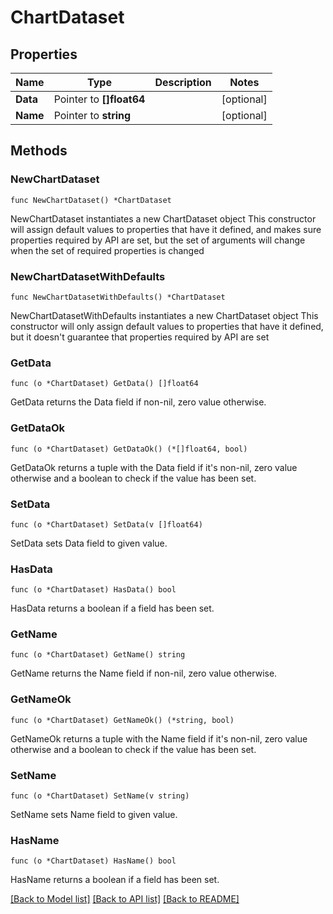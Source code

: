# ChartDataset

## Properties

Name | Type | Description | Notes
------------ | ------------- | ------------- | -------------
**Data** | Pointer to **[]float64** |  | [optional] 
**Name** | Pointer to **string** |  | [optional] 

## Methods

### NewChartDataset

`func NewChartDataset() *ChartDataset`

NewChartDataset instantiates a new ChartDataset object
This constructor will assign default values to properties that have it defined,
and makes sure properties required by API are set, but the set of arguments
will change when the set of required properties is changed

### NewChartDatasetWithDefaults

`func NewChartDatasetWithDefaults() *ChartDataset`

NewChartDatasetWithDefaults instantiates a new ChartDataset object
This constructor will only assign default values to properties that have it defined,
but it doesn't guarantee that properties required by API are set

### GetData

`func (o *ChartDataset) GetData() []float64`

GetData returns the Data field if non-nil, zero value otherwise.

### GetDataOk

`func (o *ChartDataset) GetDataOk() (*[]float64, bool)`

GetDataOk returns a tuple with the Data field if it's non-nil, zero value otherwise
and a boolean to check if the value has been set.

### SetData

`func (o *ChartDataset) SetData(v []float64)`

SetData sets Data field to given value.

### HasData

`func (o *ChartDataset) HasData() bool`

HasData returns a boolean if a field has been set.

### GetName

`func (o *ChartDataset) GetName() string`

GetName returns the Name field if non-nil, zero value otherwise.

### GetNameOk

`func (o *ChartDataset) GetNameOk() (*string, bool)`

GetNameOk returns a tuple with the Name field if it's non-nil, zero value otherwise
and a boolean to check if the value has been set.

### SetName

`func (o *ChartDataset) SetName(v string)`

SetName sets Name field to given value.

### HasName

`func (o *ChartDataset) HasName() bool`

HasName returns a boolean if a field has been set.


[[Back to Model list]](../README.md#documentation-for-models) [[Back to API list]](../README.md#documentation-for-api-endpoints) [[Back to README]](../README.md)


